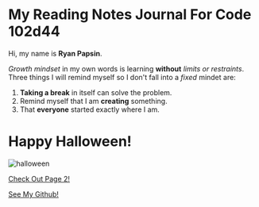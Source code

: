 # My Reading Notes Journal For Code 102d44

Hi, my name is **Ryan Papsin**.

*Growth mindset* in my own words is learning **without** *limits or restraints*. Three things I will remind myself so I don't fall into a *fixed* mindet are:

1. **Taking a break** in itself can solve the problem.
2. Remind myself that I am **creating** something. 
3. That **everyone** started exactly where I am.

# Happy Halloween!
![halloween](robin-mikalsen-GKAmPimCH-w-unsplash.jpg)

[Check Out Page 2!](page2.md)

[See My Github!](https://github.com/rpap75)
